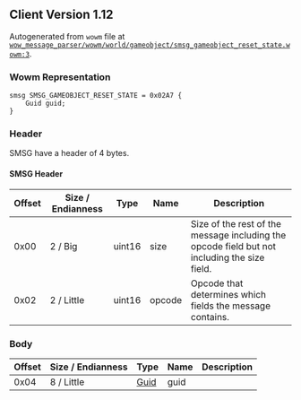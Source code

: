 ## Client Version 1.12

Autogenerated from `wowm` file at [`wow_message_parser/wowm/world/gameobject/smsg_gameobject_reset_state.wowm:3`](https://github.com/gtker/wow_messages/tree/main/wow_message_parser/wowm/world/gameobject/smsg_gameobject_reset_state.wowm#L3).

### Wowm Representation
```rust,ignore
smsg SMSG_GAMEOBJECT_RESET_STATE = 0x02A7 {
    Guid guid;
}
```
### Header
SMSG have a header of 4 bytes.

#### SMSG Header
| Offset | Size / Endianness | Type   | Name   | Description |
| ------ | ----------------- | ------ | ------ | ----------- |
| 0x00   | 2 / Big           | uint16 | size   | Size of the rest of the message including the opcode field but not including the size field.|
| 0x02   | 2 / Little        | uint16 | opcode | Opcode that determines which fields the message contains.|
### Body
| Offset | Size / Endianness | Type | Name | Description |
| ------ | ----------------- | ---- | ---- | ----------- |
| 0x04 | 8 / Little | [Guid](../spec/packed-guid.md) | guid |  |
